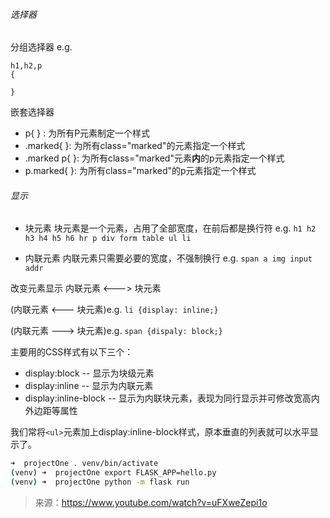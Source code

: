 ###### 选择器 
分组选择器
e.g.
```
h1,h2,p
{

}
```
嵌套选择器
 - p{ } : 为所有P元素制定一个样式
 - .marked{ }: 为所有class="marked"的元素指定一个样式
 - .marked p{ }: 为所有class="marked"元素**内**的p元素指定一个样式
 - p.marked{ }: 为所有class="marked"的p元素指定一个样式

###### 显示

- 块元素
    块元素是一个元素，占用了全部宽度，在前后都是换行符
    e.g. 
    `h1 h2 h3 h4 h5 h6 hr p div form table ul li`

- 内联元素
    内联元素只需要必要的宽度，不强制换行
    e.g. 
    `span a img input addr`

改变元素显示
内联元素 <---> 块元素


(内联元素 <--- 块元素)e.g.
`li {display: inline;}`

(内联元素 ---> 块元素)e.g.
`span {dispaly: block;}`

主要用的CSS样式有以下三个：

- display:block  -- 显示为块级元素
- display:inline  -- 显示为内联元素
- display:inline-block -- 显示为内联块元素，表现为同行显示并可修改宽高内外边距等属性  

我们常将`<ul>`元素加上display:inline-block样式，原本垂直的列表就可以水平显示了。




```sh
➜  projectOne . venv/bin/activate
(venv) ➜  projectOne export FLASK_APP=hello.py
(venv) ➜  projectOne python -m flask run
```
>来源：https://www.youtube.com/watch?v=uFXweZepi1o

